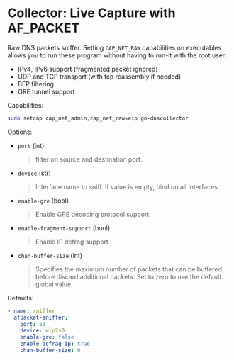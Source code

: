# Collector: Live Capture with AF_PACKET

Raw DNS packets sniffer. Setting `CAP_NET_RAW` capabilities on executables allows you to run these program without having to run-it with the root user:

* IPv4, IPv6 support (fragmented packet ignored)
* UDP and TCP transport (with tcp reassembly if needed)
* BFP filtering
* GRE tunnel support

Capabilities:

```bash
sudo setcap cap_net_admin,cap_net_raw=eip go-dnscollector
```

Options:

* `port` (int)
  > filter on source and destination port.

* `device` (str)
  > Interface name to sniff. If value is empty, bind on all interfaces.

* `enable-gre` (bool)
  > Enable GRE decoding protocol support

* `enable-fragment-support` (bool)
  > Enable IP defrag support

* `chan-buffer-size` (int)
  > Specifies the maximum number of packets that can be buffered before discard additional packets.
  > Set to zero to use the default global value.

Defaults:

```yaml
- name: sniffer
  afpacket-sniffer:
    port: 53
    device: wlp2s0
    enable-gre: false
    enable-defrag-ip: true
    chan-buffer-size: 0
```
